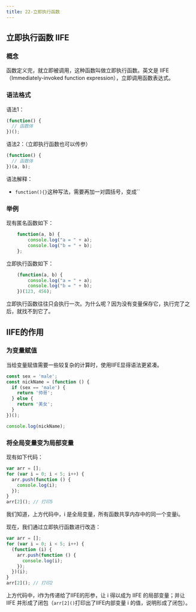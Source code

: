 ```yaml
---
title: 22-立即执行函数
---
```


<ArticleTopAd></ArticleTopAd>


## 立即执行函数 IIFE

### 概念

函数定义完，就立即被调用，这种函数叫做立即执行函数。英文是 IIFE（Immediately-invoked function expression），立即调用函数表达式。

### 语法格式

语法1：

```js
(function() {
  // 函数体
})();
```

语法2：（立即执行函数也可以传参）

```js
(function() {
  // 函数体
})(a, b);
```

语法解释：



- `function(){}`这种写法，需要再加一对圆括号，变成``

### 举例

现有匿名函数如下：

```javascript
	function(a, b) {
		console.log("a = " + a);
		console.log("b = " + b);
	};
```

立即执行函数如下：

```javascript
	(function(a, b) {
		console.log("a = " + a);
		console.log("b = " + b);
	})(123, 456);
```

立即执行函数往往只会执行一次。为什么呢？因为没有变量保存它，执行完了之后，就找不到它了。

## IIFE的作用

### 为变量赋值

当给变量赋值需要一些较复杂的计算时，使用IIFE显得语法更紧凑。

```js
const sex = 'male';
const nickName = (function () {
  if (sex == 'male') {
    return '帅哥';
  } else {
    return '美女';
  }
})();

console.log(nickName);
```

### 将全局变量变为局部变量

现有如下代码：

```js
var arr = [];
for (var i = 0; i < 5; i++) {
  arr.push(function () {
    console.log(i);
  });
}
arr[2](); // 打印5
```

我们知道，上方代码中，i 是全局变量，所有函数共享内存中的同一个变量i。

现在，我们通过立即执行函数进行改造：

```js
var arr = [];
for (var i = 0; i < 5; i++) {
  (function (i) {
    arr.push(function () {
      console.log(i);
    });
  })(i);
}
arr[2](); // 打印2
```

上方代码中，i作为传递给了IIFE的形参，让 i 得以成为 IIFE 的局部变量；并让 IIFE 并形成了闭包（`arr[2]()`打印出了IIFE内部变量 i 的值，说明形成了闭包）。
